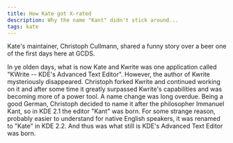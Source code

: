 ```yaml
---
title: How Kate got X-rated
description: Why the name "Kant" didn't stick around...
tags: kate
---
```


Kate's maintainer, Christoph Cullmann, shared a funny story over a beer one of
the first days here at GCDS.

In ye olden days, what is now Kate and Kwrite was one application called "KWrite
-- KDE's Advanced Text Editor". However, the author of Kwrite mysteriously
disappeared. Christoph forked Kwrite and continued working on it and after some
time it greatly surpassed Kwrite's capabilities and was becoming more of a power
tool. A name change was long overdue.  Being a good German, Christoph decided to
name it after the philosopher Immanuel Kant, so in KDE 2.1 the editor "Kant" was
born.  For some strange reason, probably easier to understand for native English
speakers, it was renamed to "Kate" in KDE 2.2. And thus was what still is KDE's
Advanced Text Editor was born.
